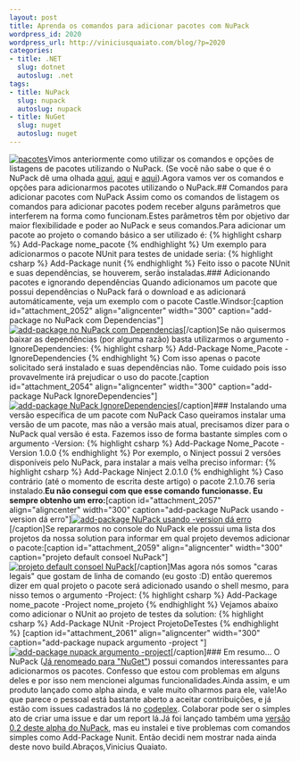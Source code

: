 ```yaml
--- 
layout: post
title: Aprenda os comandos para adicionar pacotes com NuPack
wordpress_id: 2020
wordpress_url: http://viniciusquaiato.com/blog/?p=2020
categories: 
- title: .NET
  slug: dotnet
  autoslug: .net
tags: 
- title: NuPack
  slug: nupack
  autoslug: nupack
- title: NuGet
  slug: nuget
  autoslug: nuget
---
```

[![](http://viniciusquaiato.com/blog/wp-content/uploads/2010/11/pacotes-150x150.jpg "pacotes")](http://viniciusquaiato.com/blog/wp-content/uploads/2010/11/pacotes.jpg)Vimos anteriormente como utilizar os comandos e opções de listagens de pacotes utilizando o NuPack. (Se você não sabe o que é o NuPack dê uma olhada [aqui](http://viniciusquaiato.com/blog/aprenda-os-comandos-de-listagem-do-nupack/), [aqui](http://viniciusquaiato.com/blog/nupack-uma-das-melhores-invencoes-da-microsoft/) e [aqui](http://unplugged.giggio.net/unplugged/post/NuPack-porque-voce-deveria-se-importar.aspx)).Agora vamos ver os comandos e opções para adicionarmos pacotes utilizando o NuPack.## Comandos para adicionar pacotes com NuPack
Assim como os comandos de listagem os comandos para adicionar pacotes podem receber alguns parâmetros que interferem na forma como funcionam.Estes parâmetros têm por objetivo dar maior flexibilidade e poder ao NuPack e seus comandos.Para adicionar um pacote ao projeto o comando básico a ser utilizado é: 
{% highlight csharp %}
Add-Package nome_pacote
{% endhighlight %}
Um exemplo para adicionarmos o pacote NUnit para testes de unidade seria:
{% highlight csharp %}
Add-Package nunit
{% endhighlight %}
Feito isso o pacote NUnit e suas dependências, se houverem, serão instaladas.### Adicionando pacotes e ignorando dependências
Quando adicionamos um pacote que possui dependências o NuPack fará o download e as adicionará automáticamente, veja um exemplo com o pacote Castle.Windsor:[caption id="attachment_2052" align="aligncenter" width="300" caption="add-package no NuPack com Dependencias"][![add-package no NuPack com Dependencias](http://viniciusquaiato.com/blog/wp-content/uploads/2010/11/add-package_nupack_com_dependencias-300x129.png "add-package no NuPack com Dependencias")](http://viniciusquaiato.com/blog/wp-content/uploads/2010/11/add-package_nupack_com_dependencias.png)[/caption]Se não quisermos baixar as dependências (por alguma razão) basta utilizarmos o argumento -IgnoreDependencies:
{% highlight csharp %}
Add-Package Nome_Pacote -IgnoreDependencies
{% endhighlight %}
Com isso apenas o pacote solicitado será instalado e suas dependências não. Tome cuidado pois isso provavelmente irá prejudicar o uso do pacote.[caption id="attachment_2054" align="aligncenter" width="300" caption="add-package NuPack IgnoreDependencies"][![add-package NuPack IgnoreDependencies](http://viniciusquaiato.com/blog/wp-content/uploads/2010/11/add-package__nupack_ignoredependencies-300x129.png "add-package NuPack IgnoreDependencies")](http://viniciusquaiato.com/blog/wp-content/uploads/2010/11/add-package__nupack_ignoredependencies.png)[/caption]### Instalando uma versão específica de um pacote com NuPack
Caso queiramos instalar uma versão de um pacote, mas não a versão mais atual, precisamos dizer para o NuPack qual versão é esta. Fazemos isso de forma bastante simples com o argumento -Version:
{% highlight csharp %}
Add-Package Nome_Pacote -Version 1.0.0
{% endhighlight %}
Por exemplo, o Ninject possui 2 versões disponíveis pelo NuPack, para instalar a mais velha preciso informar:
{% highlight csharp %}
Add-Package Ninject 2.0.1.0
{% endhighlight %}
Caso contrário (até o momento de escrita deste artigo) o pacote 2.1.0.76 seria instalado.**Eu não consegui com que esse comando funcionasse. Eu sempre obtenho um erro:**[caption id="attachment_2057" align="aligncenter" width="300" caption="add-package NuPack usando -version dá erro"][![add-package NuPack usando -version dá erro](http://viniciusquaiato.com/blog/wp-content/uploads/2010/11/add-package_nupack_-version_error-300x76.png "add-package NuPack usando -version dá erro")](http://viniciusquaiato.com/blog/wp-content/uploads/2010/11/add-package_nupack_-version_error.png)[/caption]Se repararmos no console do NuPack ele possui uma lista dos projetos da nossa solution para informar em qual projeto devemos adicionar o pacote:[caption id="attachment_2059" align="aligncenter" width="300" caption="projeto default consoel NuPack"][![projeto default consoel NuPack](http://viniciusquaiato.com/blog/wp-content/uploads/2010/11/projeto_default-300x115.png "projeto default consoel NuPack")](http://viniciusquaiato.com/blog/wp-content/uploads/2010/11/projeto_default.png)[/caption]Mas agora nós somos "caras legais" que gostam de linha de comando (eu gosto :D) então queremos dizer em qual projeto o pacote será adicionado usando o shell mesmo, para nisso temos o argumento -Project:
{% highlight csharp %}
Add-Package nome_pacote -Project nome_projeto
{% endhighlight %}
Vejamos abaixo como adicionar o NUnit ao projeto de testes da solution:
{% highlight csharp %}
Add-Package NUnit -Project ProjetoDeTestes
{% endhighlight %}
[caption id="attachment_2061" align="aligncenter" width="300" caption="add-package nupack argumento -project "][![add-package nupack argumento -project ](http://viniciusquaiato.com/blog/wp-content/uploads/2010/11/add-package_nupack_-project-300x177.png "add-package nupack argumento -project ")](http://viniciusquaiato.com/blog/wp-content/uploads/2010/11/add-package_nupack_-project.png)[/caption]### Em resumo...
O NuPack ([Já renomeado para "NuGet"](http://haacked.com/archive/2010/10/29/nupack-is-now-nuget.aspx)) possui comandos interessantes para adicionarmos os pacotes. Confesso que estou com problemas em alguns deles e por isso nem mencionei algumas funcionalidades.Ainda assim, e um produto lançado como alpha ainda, e vale muito olharmos para ele, vale!Ao que parece o pessoal está bastante aberto a aceitar contribuições, e já estão com issues cadastrados lá no [codeplex](http://nuget.codeplex.com/workitem/list/basic). Colaborar pode ser o simples ato de criar uma issue e dar um report lá.Já foi lançado também uma [versão 0.2 deste alpha do NuPack](http://nuget.codeplex.com/releases/view/54662), mas eu instalei e tive problemas com comandos simples como Add-Package Nunit. Então decidi nem mostrar nada ainda deste novo build.Abraços,Vinicius Quaiato.
